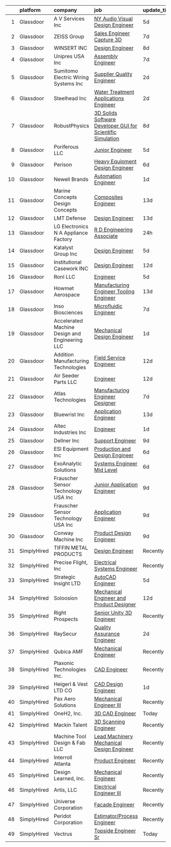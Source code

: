 

|    | platform    | company                                        | job                                                                                                                                                                                                                                                                                                                                                                                                                                                                                                                                                                                                                                                                                                                                                                                                                                                                                                                                                                                                           | update_time   | location              |
|---:|:------------|:-----------------------------------------------|:--------------------------------------------------------------------------------------------------------------------------------------------------------------------------------------------------------------------------------------------------------------------------------------------------------------------------------------------------------------------------------------------------------------------------------------------------------------------------------------------------------------------------------------------------------------------------------------------------------------------------------------------------------------------------------------------------------------------------------------------------------------------------------------------------------------------------------------------------------------------------------------------------------------------------------------------------------------------------------------------------------------|:--------------|:----------------------|
|  1 | Glassdoor   | A V Services Inc                               | [ NY  Audio Visual Design Engineer](https://www.glassdoor.com/partner/jobListing.htm?pos=121&ao=1110586&s=58&guid=000001818f5d913d893bece387c544fe&src=GD_JOB_AD&t=SR&vt=w&ea=1&cs=1_1dca2103&cb=1655967683305&jobListingId=1007947559108&cpc=8414CF9EDE88F0DA&jrtk=3-0-1g67lr4bckcni801-1g67lr4bois3l800-66a8b7b770e9257f--6NYlbfkN0D_KRozbKJx95I3LRYgbj09bqBDFeyQG4s8tCOB31p2DLOHeGD_9cx5Wr4SHah_ZRQfeSyEbOQAUirE1_kiyaD8q5BjoHKY8YByjhRfdx7l_pMGwymlFBbA020yV0DrMBWXCrVpgnXmB1-pu1tabBOSnvrFkrpOOdAZ-lvXy7Olslc220kGdDcErfu2DMayq5p3RdA8bpJt_1BbLJK7AAEENUzpLDdG15DE8BCxgRp3mxSBvYtqesTrejusy-nRROOrytE71P_ZzCBBvr9sJsIPNhDwWpFnR_mMlpkI-LnZAYFs-OtIPFHj3q_q8lRrpBy4V2_wx7ajSlZsPXfXqGhGAjHOZfBpK4NyOzwfDrngGWyjuqA7TzpIO9xQoV81REw0vtt8hTBSjs_3lqiNkbMUszlAe0gNyFoyCWer4AclXHrGKjBYGueoeYt4ecK3b0u665XqeSgwrRBu7mPozeqHtmkl5weKwNG01-p0YHeNDMw2sPC5Mo-HxvQy3hIH8oteP8VV77XBvVk85BRF5Vam)                                                                                                                  | 5d            | New York, NY          |
|  2 | Glassdoor   | ZEISS Group                                    | [Sales Engineer  Capture 3D](https://www.glassdoor.com/partner/jobListing.htm?pos=103&ao=1110586&s=58&guid=000001818f5d913d893bece387c544fe&src=GD_JOB_AD&t=SR&vt=w&ea=1&cs=1_00147079&cb=1655967683301&jobListingId=1007942809821&cpc=23DDBD152F1DC6E6&jrtk=3-0-1g67lr4bckcni801-1g67lr4bois3l800-6b6409b267c1058e--6NYlbfkN0ABwDUVlT3Pw5qAnq35jQOIcsB_LA26JxM8HdsefTKsTXzTXMsN-fkZMqHMIPq89aRWDgyoBw_ktGndm2wLTYrTnC7ho4DDFbXnD-pVwuzGj13HAOVHcE_iRUZbf9PinJkxd_SbVox__G8brul2RLNJYrbDJP84tq4mCoVIbyvWQ9OfdzhKjijHcLMqH-cP0uGwev0854DHnNDk6XK0_t4lpNnaQ_2qeIbK88zmGHjTZ7pGSfjVFwpjfI3qRkf79_lexRWtQ5FZcxtxP-m3yyC55w1U8XUKshqBud8hR6ZUqnAfwsnuKyFlj_xUllzpxBZ9itlfDlY6prrbYvkGXxgrage2JtpsGlnPU1fZ1_4Ev0kDIavha0EjY5flH4eXB38v8otE8EQ-tY4GP-v_CbFwtaguUX6Kaap4uBBxo367j2sAGid_1jvpRjx52FY1FYKFm8BDhaywCAVntgGvvm_tWsE71VkRl-5ZEMvzpTN2JKdLdsFZPj-RwIxcFNwgxjMpYtO2uOC71qWajiFeMPidO9FnoKz2TYM%3D)                                                                                                           | 7d            | Portland, OR          |
|  3 | Glassdoor   | WINSERT INC                                    | [Design Engineer](https://www.glassdoor.com/partner/jobListing.htm?pos=112&ao=1110586&s=58&guid=000001818f5d913d893bece387c544fe&src=GD_JOB_AD&t=SR&vt=w&ea=1&cs=1_93d57488&cb=1655967683303&jobListingId=1007939069735&cpc=9C2513B8B21880CA&jrtk=3-0-1g67lr4bckcni801-1g67lr4bois3l800-e5467fc9970e3f95--6NYlbfkN0AlCIZr5-efc9Yz7h2tYCRZRUE3fkb7r_JY5mAWHUEd8fxLwVsv1SrusAFR16ZWa78tcnfY9AgcykGEbRDwinbBj2-DvMybLfjgD-Yf7GtmVlPr_L1lh6vWDYm7dEtCkuaM2QogOLt0sBFn7vzDcyTPBvGPcFBTXMWzfkhhpveFF44y7p5ILiFNdLvPvwAhGED_q1J5bpS4O-jM462nHXxJN4vk3A0xjWlx9dtPr_AtEG6QCj3QEjIrkgyEttFrypcAc1H0BGPvexS44qpRxGDsbwoeOW1p_RoMo_upKqcTTLhJaU4-YekufyyPAHKT9xPgGSWZBWVPUY4S-yFxm7cb028jI8OzxXC_coNgBC198VArAochUrIPE_qidsSLCGNK_q0uVbsQG2mwBotsdJQ4OzcZJfhDQsh3h4nahDf4kx49o9YhCoKanz9VyCQ4EVtfUeWr9PTRrqqMcfDPglxW5SEAX3qLLWekVmxijwgNTVHWxC8gjl_MrPN7ZJ6muMY%3D)                                                                                                                                                      | 8d            | Marinette, WI         |
|  4 | Glassdoor   | Unipres USA  Inc                               | [Assembly Engineer](https://www.glassdoor.com/partner/jobListing.htm?pos=108&ao=1110586&s=58&guid=000001818f5d913d893bece387c544fe&src=GD_JOB_AD&t=SR&vt=w&ea=1&cs=1_7d85e3e9&cb=1655967683301&jobListingId=1007942524065&cpc=008615850408AD4E&jrtk=3-0-1g67lr4bckcni801-1g67lr4bois3l800-6c11d2af389d4f53--6NYlbfkN0DdCInOEg45PEDhQV90eck-0juVZlYvV9GE7AlyMe78WU5gJQ3XNB1E5dCkQCvYfU1jPXlks-QW6Oto_ChdZ4UzlXw3BMQFS84p_uWASikVlbbcjwdiUt2iOQNu7G3Gn1LHuXsFM6ftKuH8UaDRvGpGdE2DyRp5ROLnGRvqE-C25Q8h37s52TyT7iXLLfF7YDCdKnBCcIGhgyeU-JlsKKHG8exDj9BVwJiITZtPCQno42wjF66MAG7p5eWAPb_Cwq9_YhZirJYxg2MmttVyoJMknN-DOYD6_J5jYVQ99sF6jRxPaaQ6L0UR-Levm6GmFNrtH-RRI20x-Sru-S_CDQX4OJJAaU1a1KxyENscpW6KV6N8U4lKBB_nCmEr368DFwjuLWEKv56dYb3DNwdbi4BYemceWXpUBtlDpkuSDlP1BkL85hLLu47tNRMAu5FRxoTPgdV5fFsq6-Y1T6Dx1Ki9GjxWhOPp8ueYdjTIXMlFXFW4zdC5jzVHFUJvgJ5BV1J3rBiI1qmVmg%3D%3D)                                                                                                                                      | 7d            | Portland, TN          |
|  5 | Glassdoor   | Sumitomo Electric Wiring Systems  Inc          | [Supplier Quality Engineer](https://www.glassdoor.com/partner/jobListing.htm?pos=115&ao=1110586&s=58&guid=000001818f5d913d893bece387c544fe&src=GD_JOB_AD&t=SR&vt=w&ea=1&cs=1_638f7238&cb=1655967683304&jobListingId=1007953191508&cpc=B72925FBAA4AE515&jrtk=3-0-1g67lr4bckcni801-1g67lr4bois3l800-7a245ade8b67a4ea--6NYlbfkN0Bzlqpqv4MN1rNcqfN5OYRjc58CZh7klqjxLBXjfRzj0f9s8rUgPTXdtHHzK0_BdWOsMESYda_u-P_9s6qiPrYUExHBEtCytFgSVDJ3-pHjXoQrdu4oI4OnpbLYsvaxY02JMN1KorlX0_808IiS1bKi0cOrJD4RiHhpgfGclxkmwlxNvLwnWJBKlKOs_GHvJ3k-Nb0UqOlbJxqv8ZXkIWwPi-hMB2RoDYbgwq7I_w3gBYklGn43I5AcEqlfh-96oJaTmDanS81cdyYkod4-pNCPjT7u1rX6DP1WI0u_1YNXk1DNTTqDhxDyzGZAoPkBtmERM06vAFy8MFYBuh3R4BLMQgW7ATGtoO2FnKavDXDEoQI8vR_TJuKbfbes6gF8Vjcx8v9TnUowN4-DXuolLyWgX1EjgEK_BhIjd4wwou-yShIL3uV2AXuPLfJKdk7AwzADM-sysRB7reGe11271uOgoBhzhyoeFqxADl_OvqnmSF9hv9l6WPkTivA7G8vTYXLLrkPk8g_ldA%3D%3D)                                                                                                                              | 2d            | Franklin, KY          |
|  6 | Glassdoor   | Steelhead  Inc                                 | [Water Treatment Applications Engineer](https://www.glassdoor.com/partner/jobListing.htm?pos=128&ao=1110586&s=58&guid=000001818f5d913d893bece387c544fe&src=GD_JOB_AD&t=SR&vt=w&ea=1&cs=1_ae0e53f2&cb=1655967683306&jobListingId=1007951957669&cpc=C0660463CA5A7C96&jrtk=3-0-1g67lr4bckcni801-1g67lr4bois3l800-4ec9b0a1cfdbf3a2--6NYlbfkN0DukAwDndutArnS8OT3znlJ-TW2KpK_7rZjO0LfXc6UVL6YByrmn0wntBp7FpHZJMV8_yddsv6J5tHBPf3LqN2EsMUY7ZU4u6cXl_BqEGrlzyXDXPvC65AqsAKiBqfr5UG1SuS7pVUn6NtiGgJ3arrbA77oqiLtsAsRgc0U2pE7uA2nihNbNDiADpx8yqrqsy_bzWGL6nPL1f335A-xM7EkF6vuE4Q_lwc0_9bUVjJYP2fTSRcuFRcAFaEvW4Eu-4jn21sWt64x14LrQCBuXMmJeltCUg4sb7lB0c_wDnIELJSfWpI1pvK1EyyRfwRfUnLDEk8G3cEq6DTrEXw-0uwuSbFhj0wj--zs1tEgGYh5tYC1jN5qt-WqBKT9Arc_XPmVeABL7I4Jv0uhs-Lavx-7i0pLdIYwX6sCLfQ3243D_wa_J_n2XL3gFqG3mh3MG-vV0zETEuca5zdO_s1QoegbTsXXFhbsXr1kfWeYDVe3L8s9yg25CnDqB_RXHBv-A7rIi5YcwcooWLl9Q23CRrI_)                                                                                                              | 2d            | San Antonio, TX       |
|  7 | Glassdoor   | RobustPhysics                                  | [3D Solids Software Developer   GUI for Scientific Simulation](https://www.glassdoor.com/partner/jobListing.htm?pos=104&ao=1110586&s=58&guid=000001818f5d913d893bece387c544fe&src=GD_JOB_AD&t=SR&vt=w&ea=1&cs=1_fd4bced3&cb=1655967683301&jobListingId=1007939645720&cpc=A1E53952C47554AF&jrtk=3-0-1g67lr4bckcni801-1g67lr4bois3l800-4530b0d87336c294--6NYlbfkN0BevOZb7bgHVtZg6wneUdcunOcHKZMYh8OpNEpW_MBDmqvix-hf2npWZcwmSak8KDLAG5uOZfu3iPMwQCo5M9VWPWWBE5JsvYHARI2R-N_M6Dbc3ty3EvP3e3dRDVfsPSYK6-KxkPQbizzmtea1c8o5pZrjU-1CbQknsQJUyxUhwn_91sSBrqOv_Ac2CvY8ebNv1shHsAbxheeZB08J1p2wI_jL900YoWgL4B__pjfD-RtLT3hTzRxuhmTCfGNaS08dbkz3Mk7KaYuLkFYFCaHcdqrqNLDoBuuW5wE1sDk8naxcJ5Q8tOxlNHrjvYit4fM3f8XhDSVA2CTIHu0NDwknxE9joa2BHF7YPHUZFZVnZSTA6X_tY3cLBvpUy3dRlRikBbJz8AP0G5hk0k_gnt4kwOR3_jTOheOd1ePo8f-cpAG8nr_-F8wtZeGIDffxfQWBILPj_zwb2pZVbvwPwJJ0CTZ5S9Kdvq3G5fPhNhErZ6UQdNhH5Wy4xVqfqoUtGv2z0ddFaH5TTJdN3qHooiCOO506L6V0NQSDoXCgy5hAUmF-LzdtRH3Q)                                                       | 8d            | San Diego, CA         |
|  8 | Glassdoor   | Poriferous LLC                                 | [Junior Engineer](https://www.glassdoor.com/partner/jobListing.htm?pos=123&ao=1110586&s=58&guid=000001818f5d913d893bece387c544fe&src=GD_JOB_AD&t=SR&vt=w&ea=1&cs=1_113e79b4&cb=1655967683305&jobListingId=1007947043561&cpc=7C4254ED5020F855&jrtk=3-0-1g67lr4bckcni801-1g67lr4bois3l800-2187308375f003ab--6NYlbfkN0A8Lgo_5Ef6wmOytYcuDDh4tvKqKZOUPVqrS-Pu7QszIt2duKDFD1hGbRWd6kmPGktAHlDfrzlLCDGovzwpuOfMjuow4laEa-m3OE-scaU2AdWUYTPqGM1GRZKpuxLtZTQekYYs6Pif5_xHj6RAYYAtd9MRs1JlPsO1AhVPhMMjQ5cB5oR1AMdc9ZlNyKOQPn44mqHGaUoUsdRuwIhSJmWuUXxbRlaPc2DW_Pn6_8qhkteOiFbRnm-h1KiMVYVs4A8_qdAvOD1CqQUcf3EBZfIBNFY24LOC5KEDf7zq8JuETKSDMAKIkfGbwhnqTv5UDYwsUbYtB7XGgCSGk_9NhL8RGewakZpaejSolX_PO1WlPrOwJRAnjoxS3FIjtu2lGo-EV6HdZOx6Lv6ioJ7OexvsAcu9AMBnZ9t3vNnDH4L7QYgE_MlmTkCHaOKD0mQC5bgU6_fka0yWkkutpmugszAHxiT5BlzlS04x4hY-JZZ93pfZweSKD34c_KwSgdioSTQ%3D)                                                                                                                                                      | 5d            | Carrollton, GA        |
|  9 | Glassdoor   | Perison                                        | [Heavy Equipment Design Engineer](https://www.glassdoor.com/partner/jobListing.htm?pos=119&ao=1110586&s=58&guid=000001818f5d913d893bece387c544fe&src=GD_JOB_AD&t=SR&vt=w&ea=1&cs=1_bbaaf2c7&cb=1655967683305&jobListingId=1007945887454&cpc=79A047F029FEC8C5&jrtk=3-0-1g67lr4bckcni801-1g67lr4bois3l800-a71c82b74ce5a8bb--6NYlbfkN0AY4guaBc_odNxnJHTncvfwFu86WvDwtbc_K-gSZc1x5B4WKSDEuO8LVvMM_AkEL5R-yDn2ygeNrc-SoIv_HmNwDiddPbAOBKQQRNMXmqxe6OT9ZmOcB67QMKvI4JoJo7losifFPHyRGCwnufq0tkPnTOmo8YT62eUpdZT0HqKgBcmOLkJ-pQw_anTUNckUCDOtllJts2hcKv5hpBuBvwlN5N_Qn2MpvMEb-jIGCO9e2qHV_GiZu1s7f30ae_XXfLRqBztouyGjAp6uZto8-ZLVS6B48u1UITUe_U2XX7UV79UCFb1wi79S4qRvgKe8EtUsysftCfybFQ9MT75cx-GnCQ3DLMpozst7xu2nLMzMe-bYRbIYPVU7FDbSAFS485X6B6n_SkB8YNvZhr3yNdy1TtLBnYFoy86mx61HSo9JW0_RCVW64r7J2XC3mIxm4ccOZSANE-fHmPBeoczAGhU6lqPJ8MNBPsvb-v4TeL7vXIuqinhFcdgt8MPtFO694MRPC92SlfVTKPsLnhisLchCkACKTuqt-Zs%3D)                                                                                                      | 6d            | Sterling, IL          |
| 10 | Glassdoor   | Newell Brands                                  | [Automation Engineer](https://www.glassdoor.com/partner/jobListing.htm?pos=126&ao=1110586&s=58&guid=000001818f5d913d893bece387c544fe&src=GD_JOB_AD&t=SR&vt=w&ea=1&cs=1_78e2433b&cb=1655967683306&jobListingId=1007954060241&cpc=039DA5D2EB257540&jrtk=3-0-1g67lr4bckcni801-1g67lr4bois3l800-b98dfd38074d9754--6NYlbfkN0AF3jWseVdkmOS9YbB2fD3oPEcrbJJ52LJkudAx9bD6Otv-71LLbhDvycyXvX4bhdJ3I3rLcxeAH-BYJWldVvtv6bAV21SMEK1RyAnfKTUiOWg2TUXbhEp0NtfskIHQ1EDyziXXE1nu2hmJ6qk4P7yCTegb5Bc6JOSnhmqnvZcNBqbN0d2mnrGXtlxy42_u-GXve5dMrkmO_WBCg1MzSFEJLdbkP0tkfNB3efA7kFFEDazLDlsiQAHYX2JOlm2unyR76H6L8_BZMme8mAnPlLHiwEcbTS1twWNld8T4FEqTS0EImo4So_CyfrC7EZoFWktQwfpab4aUxn2fOykoBjQkZkXcltS1rk8f-YOuZkpgfSVbU8kqrqBid32MOZrqrsCnij6BFBUugXinQhZF78zv44rg3KZNKwccuMWvwdwFFOch6DFM4EMyDahYTkk-jZqqt1EK5HWtKKpkRtamI65xlS12zIg4gVy_J4U1BgczraBJkVw_N5IqMZVsUg3ybcc%3D)                                                                                                                                                  | 1d            | Fishers, IN           |
| 11 | Glassdoor   | Marine Concepts   Design Concepts              | [Composites Engineer](https://www.glassdoor.com/partner/jobListing.htm?pos=130&ao=1110586&s=58&guid=000001818f5d913d893bece387c544fe&src=GD_JOB_AD&t=SR&vt=w&ea=1&cs=1_e63ac897&cb=1655967683306&jobListingId=1007929209976&cpc=356D09F0C08B1729&jrtk=3-0-1g67lr4bckcni801-1g67lr4bois3l800-eaa2989d61b949cd--6NYlbfkN0AUf8boUt7H4cMlPFU3gqUnQK2vV9nGchA_NqFtfOgVA0Kyfl7wM1SYIGg5L8hXLhuu5TqTRo6q23Xf-Iq9ynd7wJGsvU7dgIhl3xxC5s92hlioodKZq1xcF85K8iCwDbJzVBpX8-54tuwKasnX-wj8u8yo3h8_brOdm2cIi5wGuCpS9As2QWxKkYAmAo038FTk2Uzp9B-xFJcOo0VPyANTjiAt05q4Wtn9XglAeFgo6MrHNtdRSG6zYXwWrXxHuPQkR31naGeQPLLWIYufmH2JUaG2coCD_IB2qP2s234BVhLBYaOaqzxBLjbGjB4bpC_WP4lsaGt--2XdlcM6e0bnjFqoB9iCpWgGyMS1VwBFTmxwXuIEdgLj1TXvfjeSgqpmJ5ljdYWG4Njd11lVT-t-rHV1lQsu775Z12a5krRDGgNLHu-a86DPMEdV6Qt95zCZg7PgPQy1rvFi4TolX00gAzzfWe0DDeSvHzt9X0kyD1PWGa1LF8snwPSiPR9UJgAUbevqVR2GuQ%3D%3D)                                                                                                                                    | 13d           | Sarasota, FL          |
| 12 | Glassdoor   | LMT Defense                                    | [Design Engineer](https://www.glassdoor.com/partner/jobListing.htm?pos=114&ao=1110586&s=58&guid=000001818f5d913d893bece387c544fe&src=GD_JOB_AD&t=SR&vt=w&ea=1&cs=1_32a713fd&cb=1655967683304&jobListingId=1007929691955&cpc=0146F1F1048C9FCB&jrtk=3-0-1g67lr4bckcni801-1g67lr4bois3l800-6254ac87a15ae3a4--6NYlbfkN0D9OmhrJDg45jiuPR6wIjNif3RRNpAO7-SpqDvoBaJXHu27u4pbqmhCL0rOH8Lt8cSajWmZE863790k4FaU8j3nzdLlIx749DShq5vvJ4bVQ9RjygmX4zZhr4xvDMEEBvPtfXtvwwRoLuRefz8SLI1hb6vgCE86iEaw1-hFQYaSG7O86O_k-4yeNaAXx18MpSr70nhi2YMUzeos1o_cUj6JBsJVAzD3qnqCXVTbcsb2yUgsHfzCzngUA3O7eNRD4bD0EohvhVdOVDqcOMBbhw1w5DN1TfM69FAVtKUJMYBCbPoD02iTAYeq3v1gsPpJLRadoSxv73Pez-Yx0NVEx5XPhNAJwwkBlbXm39LSOg3lwCshJ6B4VX-mTVrqGAP9AuIRqzrOV2_KvxWlj7mQFVOjuPGxtf3I0UVntTwGH_1OMKgp6CZtzATVehsrY7ZA3H9C2Tv5zIv-YkSCMEtThYJJfNUljf95jyBTYZTZVoQhGOAOUywD35ADP4OSmflsGgu6-LzcAKIdQw%3D%3D)                                                                                                                                        | 13d           | Eldridge, IA          |
| 13 | Glassdoor   | LG Electronics N A  Appliance Factory          | [R D Engineering Associate](https://www.glassdoor.com/partner/jobListing.htm?pos=106&ao=1110586&s=58&guid=000001818f5d913d893bece387c544fe&src=GD_JOB_AD&t=SR&vt=w&cs=1_2cc0ebe9&cb=1655967683301&jobListingId=1007957224330&cpc=EF09205FCFAB18AB&jrtk=3-0-1g67lr4bckcni801-1g67lr4bois3l800-73b22241798a23e2--6NYlbfkN0A9atWhvSYGDXYsuIFniFeMUfyhfiKb1gamun_MyY1nlold7GTuQPjQR8xaSdlZCsP7KdfE4WtGKI-H-UUTc10blhxu6gEcNLjuYqr_yKhaIoj7WY368yPu3ioHMtjf_bgF-mJg1sAuR3Pm6YDr4Pjb1R_OzwxyL-znKY6aWaxz9_6SDzxXeqwklPC8CRo-zVjO1fzOWmKmHwiLlkb7sJWpw86fSTLkxBcg7MMceARULzCTSU-kbIoGqrQoLtZ4fHpWwF1wb86UkM_E6uQ2KMLepzymzQKjzduHi5iSl5OHS07E7OSi1G0kaOAYkQnKhIa94VgcrbAmHEdlmOGUWcZ5uspMEX-GW7LcpX7TMTYsyM5ByfdvQMts6p6XAqHtzdKBJ5ZQPCDdeTLWcgiAFWBxv7jsd1og1e7Vr5ht55Vys2OhD3AHsFypb2hWeFIeaA3swYJ7npbD_szXGDmZdDciZc79CfMs061fvN7eir_tbpuDpUzw8NO_iUueIR4dUDSTEmitPOjMRdlyO_A4O-9tgIK6nGfWajQ4kF9OthDmjli-d3niOtKn_8BtvRjhO0pMYlaeTrvcEifT8XCQ5r_64U2ED_MMZEr-UBJsLm2BBA%3D%3D)                                   | 24h           | Clarksville, TN       |
| 14 | Glassdoor   | Katalyst Group Inc                             | [Design Engineer](https://www.glassdoor.com/partner/jobListing.htm?pos=124&ao=1110586&s=58&guid=000001818f5d913d893bece387c544fe&src=GD_JOB_AD&t=SR&vt=w&ea=1&cs=1_d6232581&cb=1655967683306&jobListingId=1007947404286&cpc=F7F1CE4B69CA5CDB&jrtk=3-0-1g67lr4bckcni801-1g67lr4bois3l800-0e131b9b74dd4a92--6NYlbfkN0CTPpLLRR456xVTXg1HnTrha_X1-RpSk0SIzE8-StGGKiaUuLXvnSdItsUE4P6B06npGlBqouy7K60Vw_-3raujI-BpzqcQ4_I1u4pSYts016gd9Fd54ELmize-EciCdRJ7qPavhlpRaDFk_l3DBlfQGHynW87_3Fx_lbT_Re1AFVl1Zq2rt9MM5TcM5aDuSbowDvFsqpIdOv38GCYoNyGtYeMEf1z1b5Oxg8191bckaRZf1kQGQ_INku4aNIXeQ1VwOk71IlB_OMY7aRc-gfw6SPSs3OwFYTsg7ixOt0Qh5HKCFsZ0DXJzaIpyzJHNf5HdgGGY8GaYzXdkK1LSSY4x_0zHQZo5WZal26W5vSpDIUqYV62nOCetddqLppyRLGJnJl2Jb2Dh3duLOTZAiGQp9nbKZWFz4irkCabshOTgAJKjX99RKLG8ebPEPDywb5s5B3B2P6-IvurH-buTVsM5hNZWdWPFTmlQ1C67ib483_7mMQHwti8pA1X0MF4SXCP_8l52x7Uchw%3D%3D)                                                                                                                                        | 5d            | North Kansas City, MO |
| 15 | Glassdoor   | Institutional Casework INC                     | [Design Engineer](https://www.glassdoor.com/partner/jobListing.htm?pos=111&ao=1110586&s=58&guid=000001818f5d913d893bece387c544fe&src=GD_JOB_AD&t=SR&vt=w&ea=1&cs=1_87228de4&cb=1655967683302&jobListingId=1007931646986&cpc=4DB6446D02BDE065&jrtk=3-0-1g67lr4bckcni801-1g67lr4bois3l800-fa32cd192b509f23--6NYlbfkN0BzyIYrTMR_AjNKh_kvAG8N613gtHPANQ3sdLTkrtBd-5uEBpCZnEce6ttHDNTHlQMYmpuZQmA_TSQ7EohKcibFapuAYlHBSn4R1-atEHhRhyGam6I3xhQoXGYg84x66gVtZeneh82NGWDKq85jmCCHm-H3w84VKgrEiCZCaed6ljru1dqfyNVcAUtueHTZKAzcyzoPCDmqE-B0EYK539BD6h3rI-tydmf0mgZLeSFvrPwHksl2R18tS41Wbdigwe_yVbMzYOdx3v2uo8w065X8WZNy06g9meA6sWRTG2tyvD7pYw3_qzp-o9x2BhQWVjOdlD60_dkC8q6amz42G5CXziuiTlmM7hFVkPeFnt-CkIMjuUZ07R2bsywenJvWLMLGL-KFdFcCqkGICcVG58HtWzLjVWQaWc2_vzv1oU3xuV2vwriHoM8jnRuE_h60caMWL9lLIG8W6gnU4gxB8fUbkN_wmMfQR1zSOx-dyUbcZ7GVpvykYaUmHg67Nb_rWYISKUlNwaDUMQ%3D%3D)                                                                                                                                        | 12d           | Union City, TN        |
| 16 | Glassdoor   | RonI LLC                                       | [Engineer](https://www.glassdoor.com/partner/jobListing.htm?pos=109&ao=1110586&s=58&guid=000001818f5d913d893bece387c544fe&src=GD_JOB_AD&t=SR&vt=w&ea=1&cs=1_e3b713f2&cb=1655967683303&jobListingId=1007947196002&cpc=25B50AC4D9B3ACE4&jrtk=3-0-1g67lr4bckcni801-1g67lr4bois3l800-c97b25dff19ce901--6NYlbfkN0Dx3r3E47sSe5bB3PIy1uzBZvlB7xy2NhfhZMlxQTsxrM9CNnVPR6P6rFQ3G-4Dl1Pa6HCKB3Sm5wklcPO73QIPemJG3XGCYaf-MCWQb-aL2t7n3Sz-N89DY6vuwqzCA3M1CLdvPwJub4aOIxz40EY6LwSLLKPTB7KzpCsmuLBN_ZBM10Cf8SWi2zhwwwFG8_Ze3ZFj_jlStj696wDhBzmiH-fJ_X1MGQICWHv0KMHaKbH4wgj9fVUq7oEuWFtw49RxZqG64JwsXhlFqiwHs3vlYBy3Kj5odGgoq1JDcR9RGG61J0i8YvXvJ0o2682Auw3hW9WRhxqKOCaiVjDd78H8w1sHIwszU9w77OJfSZ2MJsAgMux0Nrlj0CJiIufchI_SZqqKgKb4NdZgeBg7AlJ3ZEQ5l4ebPhuQza_sUM0kEggrjusokADhdAPxWmbBrgf9tIgN-1czeUBx_g8sUfYsbvw9Awxpckx7DIDCLOQaao6r-hFHSmz7)                                                                                                                                                                           | 5d            | Charlotte, NC         |
| 17 | Glassdoor   | Howmet Aerospace                               | [Manufacturing Engineer  Tooling Engineer ](https://www.glassdoor.com/partner/jobListing.htm?pos=129&ao=1110586&s=58&guid=000001818f5d913d893bece387c544fe&src=GD_JOB_AD&t=SR&vt=w&cs=1_8e82e9de&cb=1655967683306&jobListingId=1007929168025&cpc=C15A9BDEF637DEA8&jrtk=3-0-1g67lr4bckcni801-1g67lr4bois3l800-eb627301584520b1--6NYlbfkN0Aoif6PgWKbG-M3-6j7f_3AASsKp8vn4PEuc78sp9qqyAPS1lDii02z8loHgrQyZBJx6P3wG6ShYnOdGD1K-IIMRxW6p59t51cjZ2ychiKBJlxLYJUi2KwauEojvMgUXsZpxaisUQTAYvmAFiYVkgJAfMOhfERPiClYZOfJa0-DEAA5fexvX3t5LQ6lsedsGOt-9u79-uoVTxs2wJL1IgSCn8YjhcKrFjwjlUPQU07uaRPWi2x3vFM4lOMgO1N9eAjYJKZTN6V77l07FYKHHv6_C7BdZuRMZZT1OGSxJuTWM5uclXyPme809A_MCVvJ54f0QsH5NmJoWX1I7TtmkTKOIJdwtvRgsykaFH7TvvgaMXUL03wk30vEpUSHgozu_SQN1eVtuVrUooFBufD43NcbxZ2Qi95S_E42JlTbzw63OmyZM-oRTnpFaQ7j7vovlJKR2Fbyik6qC-rwvKCL4foONSkh9UakmFxE-ehzMDSRu-9NN-tupMK-PZU9z6uSr2-NEKaSbiqAn7z7thsAWQS98xFybJByux3yHDT_d6o3GGJ53hFaKFjapPU-edQAvmuB7SZjBdIHML_8pt-SVpXA0wVbYxjCup2TMgiQ6EEbdH0lch4t4ys_6RcX2bwKp4w%3D) | 13d           | Midway, GA            |
| 18 | Glassdoor   | Inso Biosciences                               | [Microfluidic Engineer](https://www.glassdoor.com/partner/jobListing.htm?pos=101&ao=1110586&s=58&guid=000001818f5d913d893bece387c544fe&src=GD_JOB_AD&t=SR&vt=w&ea=1&cs=1_9e03ab48&cb=1655967683300&jobListingId=1007942202463&cpc=968121B4C9B310D7&jrtk=3-0-1g67lr4bckcni801-1g67lr4bois3l800-0ffa92ae722fe210--6NYlbfkN0BpghHpQ7uMAmanSeTvLQSoO_2JS7cW3ywJsoI1g7-7Z6rHhFGQWzcTxN1xnOnI5eGKqYEWrL_aa_0_8d7o3-nUNhN9rXkCafFavnI6-leo48GTYRYj5seXIFk5Df60ouh-1rfBrYHfdGZPyl48KLnMlaL3djujqLDJX9OoAPG61pRtQ1nLCBCJuAc5jxwvHAzUAJx0HX2YS9n1nYIKEc6IO9STiKe7dM11JNeJArIVJj-PPq7zzVwFz4f-tFvulhB0zRfwo4XDxCzmLCv9nM5XnagZfG4LNcdBRTO9FL1XeiD6iaoWWENqX7uLa3l3suSgkNoSo9-nKC5hDc2mrTrAqcWuJJZ68ERhBzphoTcRUyj3q6cSqv6JhXBJ0P6aCy8PYy-CCa41YGxtGhu4TDwiCZp2cPtQDk2il1_UE78fObtOdcwkTmdWtFTIDlUvqKhFYxfFymjIQKxwmcAbP50_bcJesidmZQsf2UiUc5MbzVEiPR4dhLK6Ne6pn5Vs16H1FkE-uNOF4g%3D%3D)                                                                                                                                  | 7d            | Ithaca, NY            |
| 19 | Glassdoor   | Accelerated Machine Design and Engineering LLC | [Mechanical Design Engineer](https://www.glassdoor.com/partner/jobListing.htm?pos=125&ao=1110586&s=58&guid=000001818f5d913d893bece387c544fe&src=GD_JOB_AD&t=SR&vt=w&ea=1&cs=1_c00d7acc&cb=1655967683306&jobListingId=1007954084648&cpc=745E9A7F3953D21D&jrtk=3-0-1g67lr4bckcni801-1g67lr4bois3l800-1a1f20fe87999224--6NYlbfkN0Bi-g4OEguhQEx4pjzkmulzkFDPdVMQm6g82nLRMcVRUAXQonzRVMra2TWOcaCCXYav0OKEyyOGTPEBv1DtCvfEKpR5M2_MzRYBQLd_ieQoSMZ7GIQMYNLCRlGsOBy6uORN4RG1cUHF2KUk6P8Aj3cj-YSvk-X_nZBEavHW1Jo4_nY-cQZ0LDKQWdyQhsYkfC7AlQyX5CuVFl_sIN9aVYNb7XFoZxycGrGKt3sSjmZVHJqftUtVRU5Uau34Xs9sKhl7T5txqYlskZu6nJ3K8P35_PPzU6cY_O2eOHgxahCU1B6n71Z_2KECTkNfCGXWJGvkGLfz4If6dctm3p6eXiV_mzuq-nBg-APo_GXpm77vNElaLdapGChsRhYc6d5m0CUqlj8z71ZoO-RUWpxQ1pXkIsOSQSxrF6l6e_fRIiX7YryYa-xGfUzG4ECzoFj5sGl7gBUTMH9BxdGAKg6MRLgJ8L3_vYHVpzHF_3evF7OJDjgDyRkX_-Eae3TbOzr9Wt3nDfmtfilaTA%3D%3D)                                                                                                                             | 1d            | Rockford, IL          |
| 20 | Glassdoor   | Addition Manufacturing Technologies            | [Field Service Engineer](https://www.glassdoor.com/partner/jobListing.htm?pos=116&ao=1110586&s=58&guid=000001818f5d913d893bece387c544fe&src=GD_JOB_AD&t=SR&vt=w&ea=1&cs=1_6a77258d&cb=1655967683304&jobListingId=1007931625030&cpc=6EDA7CBFBA0CD841&jrtk=3-0-1g67lr4bckcni801-1g67lr4bois3l800-732fa6f60885a48c--6NYlbfkN0D5EoDI19pzLD_ZoAvoqM1-O9qeTV9KvYbDAr1-bMzVcdI5BfyUm4LrLN4eF84mCCjKI-vBbvFvGkf4U5YGvXSpCeiI3vInH2pdRlEmlP8iLZU5Mq-cJUZL5ZrpuBNnTgWLOnX716OLl4lLg-TP1e6GejnVPLZECsOqg0Nm3gK4YG8MBG2D-dwmO1GWWA0IJdWLZeywQbX_Wnt5Tmvcxu_uJtIC13cXwagPWl9-fo4patxjU-QpfUcg-p6_gT-QtzQ9raVU98lR1Hj61t0aVD0-UXof98w_hhP-1fLMQ0iXYzKkuLb4Eb5Q4LVPFpMY1FSmjCJDL6CY8ZU4Kw0f4BtibjtoKFBAG3j70eoFcXxIQeMW5qf_owsLF5H9zWpLJkkjEPJr42mVNN79g2CdrY61_u0f8x9aPu-ITQnODjzGyIwgPL5m-TGz1H8FsTEAZcNhfEv87OhGUvJxYyi3TsgBm5V6jJglBBTk35foIQ01x4wdhKzirzfZOippZUHhlMj1Q4OGBjQUbg%3D%3D)                                                                                                                                 | 12d           | Austin, TX            |
| 21 | Glassdoor   | Air Seeder Parts LLC                           | [Engineer](https://www.glassdoor.com/partner/jobListing.htm?pos=102&ao=1110586&s=58&guid=000001818f5d913d893bece387c544fe&src=GD_JOB_AD&t=SR&vt=w&ea=1&cs=1_c8313d40&cb=1655967683300&jobListingId=1007931454522&cpc=32EDEB2DF494061F&jrtk=3-0-1g67lr4bckcni801-1g67lr4bois3l800-b5a62d5b1962bdfd--6NYlbfkN0A4hgeKHdLyHgzaskNEvl2xXMVaueUT71iJOYpLYISQUFvRYNkZjTydQ3Mt1guCgTjyZfk_dqfLWB9hEZbgiAsZ7YXLxNlxCbhIYVJP457aFnA89Syza5Vm2UhJuW42rcF0keUIM400c2okr5DRxuaIS6rzuAeg2edxT2RE0n1C87hG0eshOafxSLHa4vdgTXlZY0eV5AW5DycIQIKMwWiOwStVvjBLhAl2oQaEHgCwm4vfXhfK6Jh1P_txJfjbI0IbjFbzDOiCjTENc205KDb3CjvXakwBhPRyEddL-YFUUq6TY-vTbvLTMKxHLv_RR9WLTVRIJ6cHGJB1Xl2aDLE58ZfmfuFwXPocrXDnnrCIfWoBpGkz1s7y5kJGzMXdOdo0EhFw4CWRKO9YQG0IuxnZ_LW5WpnfBEFKYxvz-6ZdyK7jH2jSilcDwnHFVtcIksYdnEXtPhLtjxy3d30YKZ3keeD8NfFJKStbikJt8zolM501P-Ak2Wfe)                                                                                                                                                                           | 12d           | Grand Forks, ND       |
| 22 | Glassdoor   | Atlas Technologies                             | [Manufacturing Engineer Designer](https://www.glassdoor.com/partner/jobListing.htm?pos=117&ao=1110586&s=58&guid=000001818f5d913d893bece387c544fe&src=GD_JOB_AD&t=SR&vt=w&ea=1&cs=1_47e4aea2&cb=1655967683304&jobListingId=1007942362521&cpc=AAAF46D4C5C041CE&jrtk=3-0-1g67lr4bckcni801-1g67lr4bois3l800-f1e4a7f62a671d02--6NYlbfkN0ACu_hgM4mYOpGjE6TXudS1eLEYdlotK5aSiNrSIRlNjtLvHh3hjvm-FPLgS_lNqJ6VXgTU3PeRHGaOr0IaCyCwv6DOgGpR0huWh79_iycjkZUDUqqHnDfr36fH_HyrbHynClyuryZlGVFg2CHCAoslzKjd8X8qvZ8BOM39FBQQDTphD6JM_4AFAgFMY0NIg5mdbx0cyEmN-UXPx2aLhqRXYcWaI0lbhtBxuVD-994TV0NRQp6gC7-7B0hwv1zJQBleP0fNUIfyqMtAFqRuJgekR3j262F9iAv3KJa1pLTiO0qj18yWKzC5Ruu41ZgvYHCJas8LccoVIaZOj2XqjnZ7VuZUswZWl_VG4AJXpzprGrzybcnrWf9dE0z4QtqUvpPQBpp4wSF7cugEe6wss7B3ERZtae-IJ8y6O2A2EY61LJksMnoXW_xkH4XFabokg7oa6H2D9Hyi4e-7zwnxi_CamUvFSmSEisRwgNcqDkDyfXvIV74h6ukHc8qT5te9rbZVXXQkOaVBpJ6zva7ksRXE)                                                                                                                    | 7d            | Port Townsend, WA     |
| 23 | Glassdoor   | Bluewrist Inc                                  | [Application Engineer](https://www.glassdoor.com/partner/jobListing.htm?pos=120&ao=1110586&s=58&guid=000001818f5d913d893bece387c544fe&src=GD_JOB_AD&t=SR&vt=w&ea=1&cs=1_dc09c83e&cb=1655967683305&jobListingId=1007929607309&cpc=7AC3DD71FF7BF8F0&jrtk=3-0-1g67lr4bckcni801-1g67lr4bois3l800-00389e4afa29c631--6NYlbfkN0CW0eEF12jwqLzYrGs8N2bGg9E7AxhA3pGMkefaAEcKqaN-vGb48PBUvKbSsMtn7C37uxoiXIzu2DwWYSAFQTvx4buYz_k7JntaHxjMtk8ezGlebdBx_9ml3LoGNRODtTycpxvpVStbMmxbrv8n2frokyi2F6SBLkDTAsfPhjZPlYImPgFBuzLV4jb1T7-DKoHDwVRlF-lsTInErVXNkXiibc_6Xt8eS455kNfnMcK5B04_5fQWGCt2JBQsuyrxz7heHLKExKYqmCdIxhlArDt6JA8alFuhtyxijnmywJlptamJWmhV7-iwUrbG84x7JWU-3H_oFuY3nJZd3MKBeYqAb_Vwc2hRJSTwrEKXL0vUXHz8rpCVtTy6vUFjggG3JBMpLOH5rFfjiKv-u7Gla0FDI9Kf9Nip1fRhArajxZ2EyW4v05OCLlTmxcZWst9I1aUoxOrLxhuhg4UA9eFUQXC7vODG2zQUbrrmpW3Y3mG8Dy31lDhSHItrCNIoxNCgkIo%3D)                                                                                                                                                 | 13d           | Ann Arbor, MI         |
| 24 | Glassdoor   | Altec Industries  Inc                          | [Engineer](https://www.glassdoor.com/partner/jobListing.htm?pos=107&ao=1110586&s=58&guid=000001818f5d913d893bece387c544fe&src=GD_JOB_AD&t=SR&vt=w&ea=1&cs=1_cf569f4b&cb=1655967683301&jobListingId=1007954904641&cpc=3B6585B2040F0F5C&jrtk=3-0-1g67lr4bckcni801-1g67lr4bois3l800-d84703289a5af3ab--6NYlbfkN0DMCdTF6SP5erNVDr8GCzj5m3LCH-1aA1AEY15xcRXbsNmKYmr9YpNWR48JRaAC8Cw_Z1oLvjQSholSB1Xbv8YuLxYiaVQJcr5gnNHHjUDcOeTX9CMPPawv0DNv3mn6QQrrhEz7dvvZ7R45rfvYrBPV4iF2GEQzN8c_arep87IKUdj3TxI8-Vz9w7ErtBCoGTYpKtku5aAQYO6UwW10u7LU-q7j8Y0vzwAuIhC16QDMyKJSbGUeAqmlBjnJ3D8ddEdKwAfU6yZQgmbD1_nJFRBdDiusnI6jTZd2lgRPYDI36lPvqDJXjSGwyqJeC2R2tlf-Yk1DBVNVAaXDaVNvkLRUk-w6gK3TawWP6DuEjNrDPbGZ0erJawpQURMPNjvbCNLlb5EY5mLWjVAx-X4p1Sq5RtjQXHJ600F6NsTZOVsVQRAwxsXwPxcbCspjOESGi_t8LVlj8JgMh4CXuYZAmCwU9aIeyjloB2mIgCR5xojv-A5bnNFd7CasOW4zytLpODTxbayyxwOLotREce-F3PVB)                                                                                                                                           | 1d            | Dixon, CA             |
| 25 | Glassdoor   | Dellner Inc                                    | [Support Engineer](https://www.glassdoor.com/partner/jobListing.htm?pos=122&ao=1110586&s=58&guid=000001818f5d913d893bece387c544fe&src=GD_JOB_AD&t=SR&vt=w&ea=1&cs=1_b5994b70&cb=1655967683305&jobListingId=1007937500052&cpc=C0A1394BEB3A993C&jrtk=3-0-1g67lr4bckcni801-1g67lr4bois3l800-21d00e72f951c6d4--6NYlbfkN0AtlW_omU2Xx3W-19HQ_drmTKCWebiHnmA5lS5PDL5G8awMIg2UWsyncpVTBq58y14JgMI3pcSj7FN9saP5foHUpk0z0K73aihBiLPDT7kjUJ5og2Vr0xP6VBtoPrWl3H9r9G6zcQ48sjl77LUTKtNBKpiSlsU1JSFA3XZz70_sipWCsR6vzRa0ORWRiOCgiNP5ZAW6PaQ5YM7t2aLevvLt8g_MJszseC8nmOaEzXynStF2nTHNB1IvSHVje3mIf3RTwPcfMU1ALIX0wdi3fOMZ3gxRWu2g2tdzeoHfCB_5ucUetYTKq61eRnN_HPkDyd1OtZLOIAI5o7MmPDAw6RT4xzPVUAqeUItvL5O5jKr21yb0tHd6yo4DFBMXxcXLiLbRnVH2I-X-0ZtmbReOQt3UIe1ceScdpzX6kv1Poqvh6JdGDUDkUprKu401oiliLUqJzzVhqecLXO7dvSjpYT9AzUjj4Y1KP8wK1zqKSIq_4-O4qAD5JJ09BaxSI10XeSQ%3D)                                                                                                                                                     | 9d            | Charlotte, NC         |
| 26 | Glassdoor   | ESI Equipment  Inc                             | [Production and Design Engineer](https://www.glassdoor.com/partner/jobListing.htm?pos=113&ao=1110586&s=58&guid=000001818f5d913d893bece387c544fe&src=GD_JOB_AD&t=SR&vt=w&ea=1&cs=1_15bc3ce0&cb=1655967683302&jobListingId=1007944577128&cpc=419FFC371AB9B5F2&jrtk=3-0-1g67lr4bckcni801-1g67lr4bois3l800-e5c5f01790334e6c--6NYlbfkN0CKNvdBtBh9SnuMcnkEvhJOJZTsmZHyY3ybnWicrfIHvzkFyTgGLCZJnYB35TTKhhwwM4nyNf12swuiuXc7hP0_a29W6lkCv21zmIRT6Ku9p7Lng5eC8M2rYqw_G1i1gfbEHYp-YOkOtGKADO2EjfQHzxSSK6DYTMQ3Hhpo87Wc6YEH_sd7w8-4FYvkzphm_SzVcpowmBEGxtx19fCiguXUDp3Y2BQvseKVtye33UY9-gwVYUfwB1CZ-DPfHkgjMl6GoRSgVo7JUf-bTTRVZQQZrG7G1lrgmqCZ5vl60gWCMb-83YVRT0E4UddCsTgan8IecVwpjbLystK2BpsqBGjdOngXH2rJMK0TkecoYWdlo7GQwkDDJn26wI34-Mx6PIqg4lyFZHXfbhSjxe-mXyedpMx0aipTqc_hbZ3YPP6EgyTECzXwMzY-1KYshFDnrxsB81j1XrTTftyqmnRGg6dEl78J0lKttD6YkYbgms0vAgNLCxzQirnh6GPvGDnAA-LFIn9Px41NizUFwhf6OFH2)                                                                                                                     | 6d            | Montgomeryville, PA   |
| 27 | Glassdoor   | ExoAnalytic Solutions                          | [Systems Engineer  Mid  Level ](https://www.glassdoor.com/partner/jobListing.htm?pos=127&ao=1110586&s=58&guid=000001818f5d913d893bece387c544fe&src=GD_JOB_AD&t=SR&vt=w&ea=1&cs=1_0fac6bb2&cb=1655967683306&jobListingId=1007945511777&cpc=A202EC670F9D0667&jrtk=3-0-1g67lr4bckcni801-1g67lr4bois3l800-7a7e148e56503cea--6NYlbfkN0Azr2ievZW4enxiOTulu5H8gfi8xPg_tvMZL16RGT5tQdqrjLdjMJNN_p4AaxGGQRk7OH4kEqBRklAqUC26IZCP6qf5AxDZqt0WPHh1dvQ2_S3MCD4cwi_3fSKmK0rgqHCHtecz8lPvUYtUTQEh39RskPEcOff8DZ6MDyivgfKNGOONXmWRKzoiYTPsU5pW79nKjNOZ4hptvY96oloegEEsN4RvDGu1bilikEnh_Q_qzMsJ7QIxpSw0SC7hYIvMyKzlS2HRx6Bq8ske1L_mcREx8G69k0-V7es1m4lW_0BBxAreLPuKQ64T-Xly9wXLDTdVPqDYMFG6CKvhTNEgDJ4ZsUhPe6xOCj0S_C3yGqkY6h5Y2EiQgOaOPEI0D-ETgp65eCAnKbrCuZ1FoJ4HZt2VvHqv1XkyHb60xKiKyU5PFiY-10KL3klVN9c3lKYLPGfEpdnhEtGUgUs_0Hfh3odRLlcK1t6n-i1ZRdenwwqDKd4BTKXASDC7gjvl1J3seCcMM2lOLlILDUlYHhQuhjAo)                                                                                                                      | 6d            | Colorado Springs, CO  |
| 28 | Glassdoor   | Frauscher Sensor Technology USA  Inc           | [Junior Application Engineer](https://www.glassdoor.com/partner/jobListing.htm?pos=118&ao=1110586&s=58&guid=000001818f5d913d893bece387c544fe&src=GD_JOB_AD&t=SR&vt=w&ea=1&cs=1_dfd90db0&cb=1655967683304&jobListingId=1007937006004&cpc=D63B283A36941509&jrtk=3-0-1g67lr4bckcni801-1g67lr4bois3l800-269d2c6b900b9f71--6NYlbfkN0Bzkuy17zoNwKMVjyusHhR7JNYo3SmelKzW8jp1Pa4TkyZTFe0M7-lDrdjGPVu8PQn0dVKczAeJiS5LH4Ms3GaxgKK7ENQpswtbIMp29yH_AhANvbcH38OqjLq3xOfit-bKeYV-N_I_k1vMovdKMy-sk2PYyPQFhI8gCcodBoFUkazBgyvDMdnIYtII4X94Y7kQfvGRjJiDmci2QZofUfzZoldKLTj6THwiusDlAuzxgVz-OQVELLl7jSOKCzcyhbGa86mf7eOOqxLIyM0QwP6_9UcKsQ9rDfpqWPrWa363offNvArGUOSUrAzZiovfzxJzFv8G4KzG_2h4utTU1kDm2QxvfoblTvN23I7ZLDxtuogtEMSDVn9o8qG4AQsADifMPdhtS1DUas6gKcgQzYCig59PPVljGoqj4HtpBGbr1r4I-FvDUzJDY1y0Sjld8fDEqMTqxymA6Yl4HTYzY5Vruc5yYUmw-zYeXSlU6a-NZLG0XR1Fss_yjUtY1I0N0X8xSHTeH2oIVw%3D%3D)                                                                                                                            | 9d            | Princeton, NJ         |
| 29 | Glassdoor   | Frauscher Sensor Technology USA  Inc           | [Application Engineer](https://www.glassdoor.com/partner/jobListing.htm?pos=105&ao=1110586&s=58&guid=000001818f5d913d893bece387c544fe&src=GD_JOB_AD&t=SR&vt=w&ea=1&cs=1_29aa6e98&cb=1655967683301&jobListingId=1007936951325&cpc=CAAFD12A1CDBA879&jrtk=3-0-1g67lr4bckcni801-1g67lr4bois3l800-c7f628393048f282--6NYlbfkN0Bzkuy17zoNwKMVjyusHhR7JNYo3SmelKzW8jp1Pa4TkyZTFe0M7-lDKUuwJ0zSY5nuqzH4s6Bmi10KkexmRH7PN6x6yPnAj2X7bq0q0VTzVqmb9mGCfWIiJ3zBzU3_PR9CmJmfGTGziWCkdoXNw-9OTIPvp4EuAzQRGDwdF9dpZCOfQfM9OahEaRFyUwEGQPoa4qqdtAXrmnT1nQq0TMYPxTT7Fnt4G6gs0-PjeGUZmtuJOYqCyLxrYjou57Y5zHqxgW4yXGMD5u8blLK5y-Ua_X078Vwmm6IK5rw7OZp4abs02bAWQ1iXGBGGpqPSqrTADedA4AE6S2TVP90xKy5mu6syyjO57rPMtkDp0VRyarrHGhvWNMB2oWhJ5zPE7WiZBd5QgbPNNSs5UwdBmr3mxcKiBcog40lbV3VtRvmaiR9Y1hm4ZF0JRnZorjeFq2vNIjuRl0r2k6znrTrVIbMK77_fFhb89vkZfHiX7oLvHbu27cS0hNnK2B4WNPFGmESI0FuEkUuJ_A%3D%3D)                                                                                                                                   | 9d            | Princeton, NJ         |
| 30 | Glassdoor   | Conway Machine  Inc                            | [Product Design Engineer](https://www.glassdoor.com/partner/jobListing.htm?pos=110&ao=1110586&s=58&guid=000001818f5d913d893bece387c544fe&src=GD_JOB_AD&t=SR&vt=w&ea=1&cs=1_2900640e&cb=1655967683301&jobListingId=1007936292115&cpc=B2EC08A4818323D6&jrtk=3-0-1g67lr4bckcni801-1g67lr4bois3l800-30b64d1b5f33561f--6NYlbfkN0D4nuovUOU2dPryPr7-xanE7ZFWASvaSyNm3BqXIbrO0nsben7owtWgaEE1XW2UHstKeXtQFi___gqz8xTJNxn9IaVE5vJk6wESzTdNQ43JHNwXO9MDhlbo6aLQD2eAu0xhGfM9eYBrsYMwNfhKAaA91pBl-6Dto1X8G9PkQ9H7moXvx7ULgGixZCbPprGyXV0eUo24EItUfKCSpfD2YANp2Ey_Dz_u2Ks-wlAQUvDiGyjzuCdYqkOI9fr8sJBXcB1NPfaVCqNoT0DtOrAcc-gq8qF7mQramtKn_jlcljQskwugv3fUOX1b4ByglpK03zr_fA-SHmkbTauzCDO3w5qI2ziMSPNiGzJKpdVHKbvIAA33iDJK_vPFtdr6QRUB06dpm-rowa6lelMUkpzdCz9DDzdYXFU3gXCq_J9f4W624YsMHysGxhgm6pRtyYI3qXEjDXwfyiGe-ecljmwa0vJ90JyO5IjM-YSuU-FQnXgmRTcu0vnGdHc972rfO2lu9jJ6FBHVYeStdw%3D%3D)                                                                                                                                | 9d            | Conway, AR            |
| 31 | SimplyHired | TIFFIN METAL PRODUCTS                          | [Design Engineer](https://www.simplyhired.com/job/FTnIAi_Kn833C1BhRYVtiqFVtUU5Wnt295Cn__IHqdhtj-rYxCl7Lg?q=3d+engineer)                                                                                                                                                                                                                                                                                                                                                                                                                                                                                                                                                                                                                                                                                                                                                                                                                                                                                       | Recently      | Tiffin, OH            |
| 32 | SimplyHired | Precise Flight, Inc                            | [Electrical Systems Engineer](https://www.simplyhired.com/job/Qic9IL7ttbr9vwc-2H4Sfw9V5MAW68jlMDBbh8GWi4Aeou6p1peAfg?q=3d+engineer)                                                                                                                                                                                                                                                                                                                                                                                                                                                                                                                                                                                                                                                                                                                                                                                                                                                                           | Recently      | Bend, OR              |
| 33 | SimplyHired | Strategic Insight LTD                          | [AutoCAD Engineer](https://www.simplyhired.com/job/kW5uKNQouQI9e2bs_6NipmcmhUw_ektmCl9qs48MKymB-PPTK689ag?q=3d+engineer)                                                                                                                                                                                                                                                                                                                                                                                                                                                                                                                                                                                                                                                                                                                                                                                                                                                                                      | 5d            | King George, VA       |
| 34 | SimplyHired | Soloosion                                      | [Mechanical Engineer and Product Designer](https://www.simplyhired.com/job/MMYUDTiG2qqpmu5PUSfxgqLV68atur0r_5dqoRkm1AaBuTzhO7z6gQ?q=3d+engineer)                                                                                                                                                                                                                                                                                                                                                                                                                                                                                                                                                                                                                                                                                                                                                                                                                                                              | 12d           | Remote                |
| 35 | SimplyHired | Right Prospects                                | [Senior Unity 3D Engineer](https://www.simplyhired.com/job/wmivgBfZdKwEApPVfe9iTFB5eXy_5eswWBOxXDuhHC4PjU2tYom1Pw?q=3d+engineer)                                                                                                                                                                                                                                                                                                                                                                                                                                                                                                                                                                                                                                                                                                                                                                                                                                                                              | Recently      | Remote                |
| 36 | SimplyHired | RaySecur                                       | [Quality Assurance Engineer](https://www.simplyhired.com/job/03gDbZGmAZ5M8HPT5B9866lC_KpPuXohfr9vsp95f8LYQnSxyXFCJA?q=3d+engineer)                                                                                                                                                                                                                                                                                                                                                                                                                                                                                                                                                                                                                                                                                                                                                                                                                                                                            | 2d            | Westwood, MA          |
| 37 | SimplyHired | Qubica AMF                                     | [Mechanical Engineer](https://www.simplyhired.com/job/PLke-Ak3_ATOERaGcql0-Ff5N-sXp68sm7Zz2AKzPRu5npV6mY35pA?q=3d+engineer)                                                                                                                                                                                                                                                                                                                                                                                                                                                                                                                                                                                                                                                                                                                                                                                                                                                                                   | Recently      | Mechanicsville, VA    |
| 38 | SimplyHired | Plaxonic Technologies Inc.                     | [CAD Engineer](https://www.simplyhired.com/job/lJydaGONd-W9AxGv9Qv8Q66V7xx7GzAaFwXqFicqmioaiQeQmnSGBA?q=3d+engineer)                                                                                                                                                                                                                                                                                                                                                                                                                                                                                                                                                                                                                                                                                                                                                                                                                                                                                          | Recently      | Remote                |
| 39 | SimplyHired | Heigerl & Vest LTD CO                          | [CAD Design Engineer](https://www.simplyhired.com/job/2FuMkBXx0mLofoxsSiZJkWDW97Jvk4nc30iTdIBuY5zF1UM9QO_8nA?q=3d+engineer)                                                                                                                                                                                                                                                                                                                                                                                                                                                                                                                                                                                                                                                                                                                                                                                                                                                                                   | 1d            | Remote                |
| 40 | SimplyHired | Pax Aero Solutions                             | [Mechanical Engineer III](https://www.simplyhired.com/job/TBSxARKhVS2QxM1QKrHj1RaeT4E-xzsCUBQWf2Y5-ZPES6Rh36gKGg?q=3d+engineer)                                                                                                                                                                                                                                                                                                                                                                                                                                                                                                                                                                                                                                                                                                                                                                                                                                                                               | Recently      | California, MD        |
| 41 | SimplyHired | OneH2, Inc.                                    | [3D CAD Engineer](https://www.simplyhired.com/job/NmkGRFi-AYvdVfuZM-Ykd-kvE8cW1XQQdEjGG3TRRtRB1FbDzXOEbA?q=3d+engineer)                                                                                                                                                                                                                                                                                                                                                                                                                                                                                                                                                                                                                                                                                                                                                                                                                                                                                       | Today         | Hickory, NC           |
| 42 | SimplyHired | Mackin Talent                                  | [3D Scanning Engineer](https://www.simplyhired.com/job/UeSWZYnX7kDOVG816trivtvjHS75T_9AJJvNnq8Gr6sqH_DlO5m1WA?q=3d+engineer)                                                                                                                                                                                                                                                                                                                                                                                                                                                                                                                                                                                                                                                                                                                                                                                                                                                                                  | Recently      | Redmond, WA           |
| 43 | SimplyHired | Machine Tool Design & Fab LLC                  | [Lead Machinery Mechanical Design Engineer](https://www.simplyhired.com/job/s6-6ptlK8dzUkJdu4KCGsSBqY49t_zXmkx6T4fNs610DtAu3fiqI9A?q=3d+engineer)                                                                                                                                                                                                                                                                                                                                                                                                                                                                                                                                                                                                                                                                                                                                                                                                                                                             | Recently      | Fostoria, OH          |
| 44 | SimplyHired | Interroll Atlanta                              | [Product Engineer](https://www.simplyhired.com/job/w_tTp5T2jrDZvRDzaP1BN0K6KudcaUzVh8drnZlCpGMpOLK3ZUbvCQ?q=3d+engineer)                                                                                                                                                                                                                                                                                                                                                                                                                                                                                                                                                                                                                                                                                                                                                                                                                                                                                      | Recently      | Hiram, GA             |
| 45 | SimplyHired | Design Learned, Inc.                           | [Mechanical Engineer](https://www.simplyhired.com/job/cFisiq3U-0hNsVnBs5g9aBY0pOKXdCbxa3wR-PBJl7ewFcsV5JAE5w?q=3d+engineer)                                                                                                                                                                                                                                                                                                                                                                                                                                                                                                                                                                                                                                                                                                                                                                                                                                                                                   | Recently      | Norwich, CT           |
| 46 | SimplyHired | Artis, LLC                                     | [Electrical Engineer III](https://www.simplyhired.com/job/mGls0yLgts6qQFMKegT5SY96wmdZd1K_jdSyCVyHYgTcHkpoVm9TRA?q=3d+engineer)                                                                                                                                                                                                                                                                                                                                                                                                                                                                                                                                                                                                                                                                                                                                                                                                                                                                               | Recently      | Herndon, VA           |
| 47 | SimplyHired | Universe Corporation                           | [Facade Engineer](https://www.simplyhired.com/job/ClzruATpfdVctiJFWEkn1hUPOWVQN4XFlKY5kus2nR4jESyxSd70LQ?q=3d+engineer)                                                                                                                                                                                                                                                                                                                                                                                                                                                                                                                                                                                                                                                                                                                                                                                                                                                                                       | Recently      | Bridgeton, MO         |
| 48 | SimplyHired | Peridot Corporation                            | [Estimator/Process Engineer](https://www.simplyhired.com/job/K4KkCQA0lKtTeGUWHVziPb3ti9YgDO3EAohgemSmSdP8Wr-up296Lw?q=3d+engineer)                                                                                                                                                                                                                                                                                                                                                                                                                                                                                                                                                                                                                                                                                                                                                                                                                                                                            | Recently      | Pleasanton, CA        |
| 49 | SimplyHired | Vectrus                                        | [Topside Engineer Sr](https://www.simplyhired.com/job/b5ZIsZGFO2wXhajmiibAt4lX6x8WiMFb0eLBBC8iQQNktbtoDQyxPw?q=3d+engineer)                                                                                                                                                                                                                                                                                                                                                                                                                                                                                                                                                                                                                                                                                                                                                                                                                                                                                   | Today         | Dahlgren, VA          |